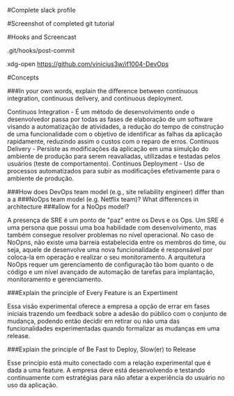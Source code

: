#Complete slack profile

#Screenshot of completed git tutorial

#Hooks and Screencast

.git/hooks/post-commit

xdg-open https://github.com/vinicius3w/if1004-DevOps


#Concepts

###In your own words, explain the difference between continuous integration,
continuous delivery, and continuous deployment.

Continuos Integration - É um método de desenvolvimento onde o desenvolvedor passa por todas as fases de elaboração de um software visando a automatização de atividades, a redução do tempo de construção de uma funcionalidade com o objetivo de identificar as falhas da aplicação rapidamente, reduzindo assim o custos com o reparo de erros.
Continuos Delivery - Persiste as modificações da aplicação em uma simulção do ambiente de produção para serem reavaliadas, utilizadas e testadas pelos usuários (teste de comportamento).
Continuos Deployment - Uso de processos automatizados para subir as modificações efetivamente para o ambiente de produção. 

###How does DevOps team model (e.g., site reliability engineer) differ than a a
###NoOps team model (e.g. Netflix team)? What differences in architecture
###allow for a NoOps model?

A presença de SRE é um ponto de "paz" entre os Devs e os Ops. Um SRE é uma persona que possui uma boa habilidade com desenvolvimento, mas também consegue resolver problemas no nível operacional. No caso de NoOpns, não existe uma barreia estabelecida entre os membros do time, ou seja, aquele de desenvolve uma nova funcionalidade é responsável por coloca-la em operação e realizar o seu monitoramento. 
A arquitetura NoOps requer um gerenciamento de configuração tão bom quanto o de código e um nível avançado de automação de tarefas para implantação, monitoramento e gerenciamento.

###Explain the principle of Every Feature is an Expertiment

Essa visão experimental oferece a empresa a opção de errar em fases iniciais trazendo um feedback sobre a adesão do público com o conjunto de mudança, podendo então decidir em retirar ou não uma das funcionalidades experimentadas quando formalizar as mudanças em uma release.

###Explain the principle of Be Fast to Deploy, Slow(er) to Release

Esse princípio está muito conectado com a relação experimental que é dada a uma feature. A empresa deve está desenvolvendo e testando continuamente com estratégias para não afetar a experiência do usuário no uso da aplicação.

